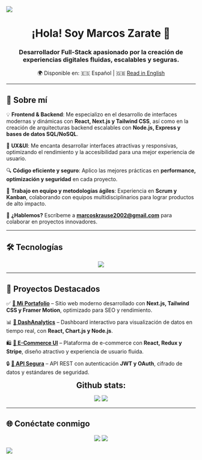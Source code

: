 <!-- Divisor horizontal -->
<img src="https://user-images.githubusercontent.com/73097560/115834477-dbab4500-a447-11eb-908a-139a6edaec5c.gif">

<h1 align="center">¡Hola! Soy Marcos Zarate 👋</h1>
<h3 align="center">Desarrollador Full-Stack apasionado por la creación de experiencias digitales fluidas, escalables y seguras.</h3>

<p align="center">
    🌍 Disponible en:  
    🇪🇸 Español | 🇬🇧 <a href="https://github.com/mazax28/mazax28_2" target="_blank">Read in English</a>
</p>

---

## 🚀 Sobre mí  
💡 **Frontend & Backend**: Me especializo en el desarrollo de interfaces modernas y dinámicas con **React, Next.js y Tailwind CSS**, así como en la creación de arquitecturas backend escalables con **Node.js, Express y bases de datos SQL/NoSQL**.  

🎨 **UX&UI**: Me encanta desarrollar interfaces atractivas y responsivas, optimizando el rendimiento y la accesibilidad para una mejor experiencia de usuario.  

🔍 **Código eficiente y seguro**: Aplico las mejores prácticas en **performance, optimización y seguridad** en cada proyecto.  

📌 **Trabajo en equipo y metodologías ágiles**: Experiencia en **Scrum y Kanban**, colaborando con equipos multidisciplinarios para lograr productos de alto impacto.  

📩 **¿Hablemos?** Escríbeme a **[marcoskrause2002@gmail.com](mailto:marcoskrause2002@gmail.com)** para colaborar en proyectos innovadores.  

---

## 🛠️ Tecnologías  
<p align="center">
    <img src="https://skillicons.dev/icons?i=html,css,js,ts,react,nextjs,tailwind,materialui,sass,nodejs,bun,vite,express,prisma,django,flask,mongodb,postgres,jest,postman,docker,firebase,supabase,figma,linux,git,github,vscode&perline=7">
</p>

---

## 🚀 Proyectos Destacados  
✅ **[🔗 Mi Portafolio](https://miportafolio.com)** – Sitio web moderno desarrollado con **Next.js, Tailwind CSS y Framer Motion**, optimizado para SEO y rendimiento.  

📊 **[🔗 DashAnalytics](https://github.com/marcos/dashanalytics)** – Dashboard interactivo para visualización de datos en tiempo real, con **React, Chart.js y Node.js**.  

🛍️ **[🔗 E-Commerce UI](https://github.com/marcos/ecommerce-ui)** – Plataforma de e-commerce con **React, Redux y Stripe**, diseño atractivo y experiencia de usuario fluida.  

🔒 **[🔗 API Segura](https://github.com/marcos/api-security)** – API REST con autenticación **JWT y OAuth**, cifrado de datos y estándares de seguridad.  

<div align="center">
<h2 align="center" style="margin: 5px 10px;">Github stats:</h2> 

[![](https://github-readme-stats.vercel.app/api?username=mazax28&show_icons=true&theme=tokyonight&hide_border=true&locale=en)](https://github.com/mazax28)
[![](https://github-readme-streak-stats.herokuapp.com/?user=mazax28&theme=material-palenight)](https://github.com/mazax28)
</div>

---

## 🌐 Conéctate conmigo  
<p align="center">
  <a href="https://linkedin.com/in/tuusuario" target="_blank"><img src="https://img.shields.io/badge/LinkedIn-blue?style=for-the-badge&logo=linkedin"></a>
  <a href="mailto:marcoskrause2002@gmail.com"><img src="https://img.shields.io/badge/Email-red?style=for-the-badge&logo=gmail"></a>
</p>

<!-- Divisor horizontal -->
<img src="https://user-images.githubusercontent.com/73097560/115834477-dbab4500-a447-11eb-908a-139a6edaec5c.gif">
